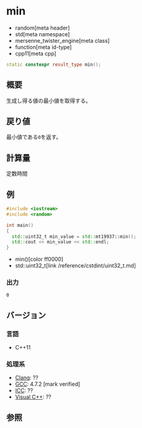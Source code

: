 # min
* random[meta header]
* std[meta namespace]
* mersenne_twister_engine[meta class]
* function[meta id-type]
* cpp11[meta cpp]

```cpp
static constexpr result_type min();
```

## 概要
生成し得る値の最小値を取得する。


## 戻り値
最小値である`0`を返す。


## 計算量
定数時間


## 例
```cpp example
#include <iostream>
#include <random>

int main()
{
  std::uint32_t min_value = std::mt19937::min();
  std::cout << min_value << std::endl;
}
```
* min()[color ff0000]
* std::uint32_t[link /reference/cstdint/uint32_t.md]

### 出力
```
0
```

## バージョン
### 言語
- C++11

### 処理系
- [Clang](/implementation.md#clang): ??
- [GCC](/implementation.md#gcc): 4.7.2 [mark verified]
- [ICC](/implementation.md#icc): ??
- [Visual C++](/implementation.md#visual_cpp): ??


## 参照


